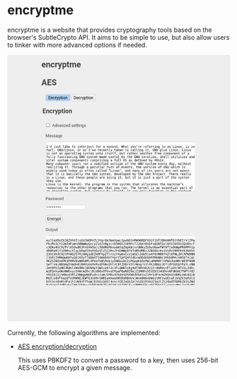 # encryptme

encryptme is a website that provides cryptography tools based on the browser's SubtleCrypto API.
It aims to be simple to use, but also allow users to tinker with more advanced options if needed.

![AES encryption page](./media/aes_enc.jpg)

Currently, the following algorithms are implemented:

* [AES encryption/decryption](https://dogeystamp.github.io/encryptme/aes.html)

	This uses PBKDF2 to convert a password to a key, then uses 256-bit AES-GCM
	to encrypt a given message.
